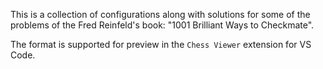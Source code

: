 This is a collection of configurations along with solutions for some of the problems of the Fred Reinfeld's book: "1001 Brilliant Ways to Checkmate".

The format is supported for preview in the `Chess Viewer` extension for VS Code. 
